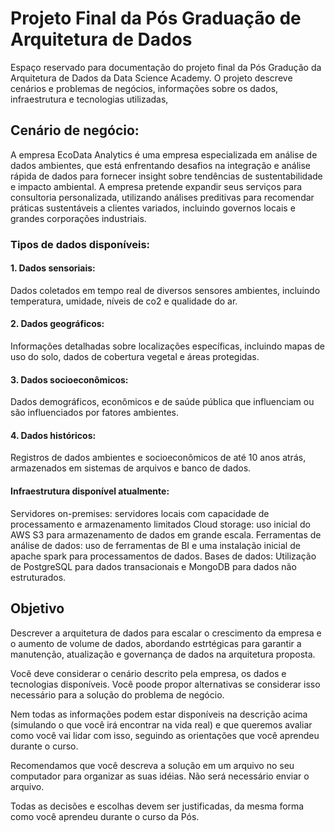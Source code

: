 # Projeto Final da Pós Graduação de Arquitetura de Dados
Espaço reservado para documentação do projeto final da Pós Gradução da Arquitetura de Dados da Data Science Academy. O projeto descreve cenários e problemas de negócios, informações sobre os dados, infraestrutura e tecnologias utilizadas, 


## Cenário de negócio:

A empresa EcoData Analytics é uma empresa especializada em análise de dados ambientes, que está enfrentando desafios na integração e análise rápida de dados para fornecer insight sobre tendências de sustentabilidade e impacto ambiental.
A empresa pretende expandir seus serviços para consultoria personalizada, utilizando análises preditivas para recomendar práticas sustentáveis a clientes variados, incluindo governos locais e grandes corporações industriais.

### Tipos de dados disponíveis:
#### 1. Dados sensoriais:
Dados coletados em tempo real de diversos sensores ambientes, incluindo temperatura, umidade, níveis de co2 e qualidade do ar.

#### 2. Dados geográficos:
Informações detalhadas sobre localizações específicas, incluindo mapas de uso do solo, dados de cobertura vegetal e áreas protegidas.

#### 3. Dados socioeconômicos:
Dados demográficos, econômicos e de saúde pública que influenciam ou são influenciados por fatores ambientes.

#### 4. Dados históricos:
Registros de dados ambientes e socioeconômicos de até 10 anos atrás, armazenados em sistemas de arquivos e banco de dados.


#### Infraestrutura disponível atualmente:
Servidores on-premises: servidores locais com capacidade de processamento e armazenamento limitados
Cloud storage: uso inicial do AWS S3 para armazenamento de dados em grande escala.
Ferramentas de análise de dados: uso de ferramentas de BI e uma instalação inicial de apache spark para processamentos de dados.
Bases de dados: Utilização de PostgreSQL para dados transacionais e MongoDB para dados não estruturados.


## Objetivo

Descrever a arquitetura de dados para escalar o crescimento da empresa e o aumento de volume de dados, abordando estrtégicas para garantir a manutenção, atualização e governança de dados na arquitetura proposta.

Você deve considerar o cenário descrito pela empresa, os dados e tecnologias disponíveis. Você poode propor alternativas se considerar isso necessário para a solução do problema de negócio.

Nem todas as informações podem estar disponíveis na descrição acima (simulando o que você irá encontrar na vida real) e que queremos avaliar como você vai lidar com isso, seguindo as orientações que você aprendeu durante o curso.

Recomendamos que você descreva a solução em um arquivo no seu computador para organizar as suas idéias. Não será necessário enviar o arquivo.

Todas as decisões e escolhas devem ser justificadas, da mesma forma como você aprendeu durante o curso da Pós.

